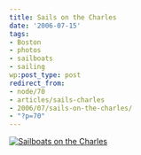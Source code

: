 ```yaml
---
title: Sails on the Charles
date: '2006-07-15'
tags:
- Boston
- photos
- sailboats
- sailing
wp:post_type: post
redirect_from:
- node/70
- articles/sails-charles
- 2006/07/sails-on-the-charles/
- "?p=70"
---
```


[ ![Sailboats on the Charles](http://static.flickr.com/56/190136661_feffbb45b3.jpg) ](https://www.flickr.com/photos/bensheldon/190136661/ "Photo Sharing")
